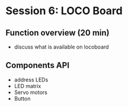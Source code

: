 # Session 6: LOCO Board

## Function overview (20 min)

- discuss what is available on locoboard

## Components API

- address LEDs
- LED matrix
- Servo motors
- Button